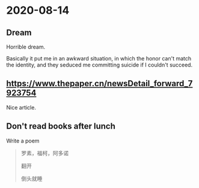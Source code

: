 # 2020-08-14

## Dream 

Horrible dream.

Basically it put me in an awkward situation, in which the honor can't match the identity, and they seduced me committing suicide if I couldn't succeed.

## https://www.thepaper.cn/newsDetail_forward_7923754

Nice article.

## Don't read books after lunch

Write a poem

> 罗素，福柯，阿多诺
>
> 翻开
>
> 倒头就睡





